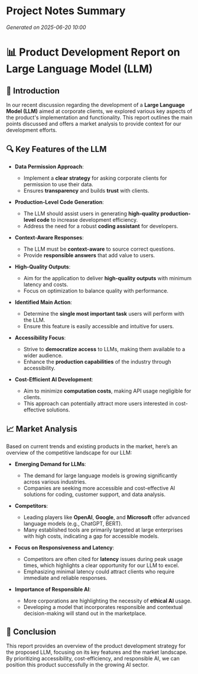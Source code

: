 # Project Notes Summary

*Generated on 2025-06-20 10:00*

# 📊 **Product Development Report on Large Language Model (LLM)**

## 📝 **Introduction**
In our recent discussion regarding the development of a **Large Language Model (LLM)** aimed at corporate clients, we explored various key aspects of the product's implementation and functionality. This report outlines the main points discussed and offers a market analysis to provide context for our development efforts.

## 🔍 **Key Features of the LLM**
- **Data Permission Approach**: 
  - Implement a **clear strategy** for asking corporate clients for permission to use their data.
  - Ensures **transparency** and builds **trust** with clients.

- **Production-Level Code Generation**: 
  - The LLM should assist users in generating **high-quality production-level code** to increase development efficiency.
  - Address the need for a robust **coding assistant** for developers.

- **Context-Aware Responses**: 
  - The LLM must be **context-aware** to source correct questions.
  - Provide **responsible answers** that add value to users.

- **High-Quality Outputs**: 
  - Aim for the application to deliver **high-quality outputs** with minimum latency and costs.
  - Focus on optimization to balance quality with performance.

- **Identified Main Action**: 
  - Determine the **single most important task** users will perform with the LLM.
  - Ensure this feature is easily accessible and intuitive for users.

- **Accessibility Focus**: 
  - Strive to **democratize access** to LLMs, making them available to a wider audience.
  - Enhance the **production capabilities** of the industry through accessibility.

- **Cost-Efficient AI Development**: 
  - Aim to minimize **computation costs**, making API usage negligible for clients.
  - This approach can potentially attract more users interested in cost-effective solutions.

## 📈 **Market Analysis**
Based on current trends and existing products in the market, here’s an overview of the competitive landscape for our LLM:

- **Emerging Demand for LLMs**:
  - The demand for large language models is growing significantly across various industries.
  - Companies are seeking more accessible and cost-effective AI solutions for coding, customer support, and data analysis.

- **Competitors**:
  - Leading players like **OpenAI**, **Google**, and **Microsoft** offer advanced language models (e.g., ChatGPT, BERT).
  - Many established tools are primarily targeted at large enterprises with high costs, indicating a gap for accessible models.

- **Focus on Responsiveness and Latency**:
  - Competitors are often cited for **latency** issues during peak usage times, which highlights a clear opportunity for our LLM to excel.
  - Emphasizing minimal latency could attract clients who require immediate and reliable responses.

- **Importance of Responsible AI**:
  - More corporations are highlighting the necessity of **ethical AI** usage.
  - Developing a model that incorporates responsible and contextual decision-making will stand out in the marketplace.

## 🚀 **Conclusion**
This report provides an overview of the product development strategy for the proposed LLM, focusing on its key features and the market landscape. By prioritizing accessibility, cost-efficiency, and responsible AI, we can position this product successfully in the growing AI sector.